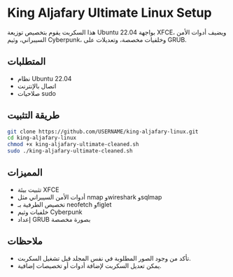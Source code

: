 
# King Aljafary Ultimate Linux Setup

هذا السكربت يقوم بتخصيص توزيعة Ubuntu 22.04 بواجهة XFCE، ويضيف أدوات الأمن السيبراني، وثيم Cyberpunk، وخلفيات مخصصة، وتعديلات على GRUB.

## المتطلبات
- نظام Ubuntu 22.04
- اتصال بالإنترنت
- صلاحيات sudo

## طريقة التثبيت
```bash
git clone https://github.com/USERNAME/king-aljafary-linux.git
cd king-aljafary-linux
chmod +x king-aljafary-ultimate-cleaned.sh
sudo ./king-aljafary-ultimate-cleaned.sh
```

## المميزات
- تثبيت بيئة XFCE
- أدوات الأمن السيبراني مثل nmap وwireshark وsqlmap
- تخصيص الطرفية بـ neofetch وfiglet
- خلفيات وثيم Cyberpunk
- إعداد GRUB بصورة مخصصة

## ملاحظات
- تأكد من وجود الصور المطلوبة في نفس المجلد قبل تشغيل السكربت.
- يمكن تعديل السكربت لإضافة أدوات أو تخصيصات إضافية.

